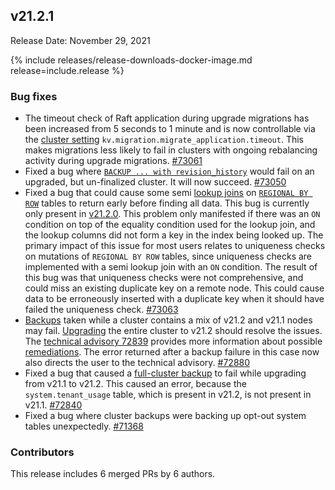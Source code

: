 ## v21.2.1

Release Date: November 29, 2021

{% include releases/release-downloads-docker-image.md release=include.release %}

<h3 id="v21-2-1-bug-fixes">Bug fixes</h3>

- The timeout check of Raft application during upgrade migrations has been increased from 5 seconds to 1 minute and is now controllable via the [cluster setting](../v21.2/cluster-settings.html) `kv.migration.migrate_application.timeout`. This makes migrations less likely to fail in clusters with ongoing rebalancing activity during upgrade migrations. [#73061][#73061]
- Fixed a bug where [`BACKUP ... with revision_history`](../v21.2/take-backups-with-revision-history-and-restore-from-a-point-in-time.html) would fail on an upgraded, but un-finalized cluster. It will now succeed. [#73050][#73050]
- Fixed a bug that could cause some semi [lookup joins](../v21.2/joins.html#lookup-joins) on [`REGIONAL BY ROW`](../v21.2/multiregion-overview.html#regional-by-row-tables) tables to return early before finding all data. This bug is currently only present in [v21.2.0](v21.2.html#v21-2-0). This problem only manifested if there was an `ON` condition on top of the equality condition used for the lookup join, and the lookup columns did not form a key in the index being looked up. The primary impact of this issue for most users relates to uniqueness checks on mutations of `REGIONAL BY ROW` tables, since uniqueness checks are implemented with a semi lookup join with an `ON` condition. The result of this bug was that uniqueness checks were not comprehensive, and could miss an existing duplicate key on a remote node. This could cause data to be erroneously inserted with a duplicate key when it should have failed the uniqueness check. [#73063][#73063]
- [Backups](../v21.2/take-full-and-incremental-backups.html) taken while a cluster contains a mix of v21.2 and v21.1 nodes may fail. [Upgrading](../v21.2/upgrade-cockroach-[version](cluster-settings.html#setting-version).html) the entire cluster to v21.2 should resolve the issues. The [technical advisory 72839](../advisories/a72839.html) provides more information about possible [remediations](../advisories/a72839.html#mitigation). The error returned after a backup failure in this case now also directs the user to the technical advisory. [#72880][#72880]
- Fixed a bug that caused a [full-cluster backup](../v21.2/backup.html#backup-a-cluster) to fail while upgrading from v21.1 to v21.2. This caused an error, because the `system.tenant_usage` table, which is present in v21.2, is not present in v21.1. [#72840][#72840]
- Fixed a bug where cluster backups were backing up opt-out system tables unexpectedly. [#71368][#71368]

<h3 id="v21-2-1-contributors">Contributors</h3>

This release includes 6 merged PRs by 6 authors.

[#73061]: https://github.com/cockroachdb/cockroach/pull/73061
[#73050]: https://github.com/cockroachdb/cockroach/pull/73050
[#73063]: https://github.com/cockroachdb/cockroach/pull/73063
[#71368]: https://github.com/cockroachdb/cockroach/pull/71368
[#72840]: https://github.com/cockroachdb/cockroach/pull/72840
[#72880]: https://github.com/cockroachdb/cockroach/pull/72880
